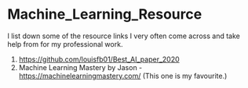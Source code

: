 # Machine_Learning_Resource

I list down some of the resource links I very often come across and take help from for my professional work.


1. https://github.com/louisfb01/Best_AI_paper_2020
2. Machine Learning Mastery by Jason - https://machinelearningmastery.com/ (This one is my favourite.)

